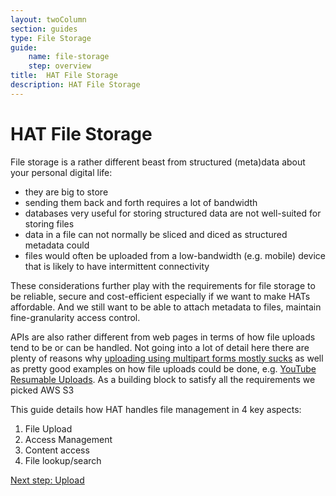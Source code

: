 ```yaml
---
layout: twoColumn
section: guides
type: File Storage
guide: 
    name: file-storage
    step: overview
title:  HAT File Storage
description: HAT File Storage
---
```


# HAT File Storage

File storage is a rather different beast from structured (meta)data about your personal digital life:

- they are big to store
- sending them back and forth requires a lot of bandwidth
- databases very useful for storing structured data are not well-suited for storing files
- data in a file can not normally be sliced and diced as structured metadata could
- files would often be uploaded from a low-bandwidth (e.g. mobile) device that is likely to have intermittent connectivity

These considerations further play with the requirements for file storage to be reliable, secure and cost-efficient especially if we want to make HATs affordable. And we still want to be able to attach metadata to files, maintain fine-granularity access control.

APIs are also rather different from web pages in terms of how file uploads tend to be or can be handled. Not going into a lot of detail here there are plenty of reasons why [uploading using multipart forms mostly sucks](https://philsturgeon.uk/api/2016/01/04/http-rest-api-file-uploads/) as well as pretty good examples on how file uploads could be done, e.g. [YouTube Resumable Uploads](https://developers.google.com/youtube/v3/guides/using_resumable_upload_protocol). As a building block to satisfy all the requirements we picked AWS S3

This guide details how HAT handles file management in 4 key aspects:

1. File Upload
2. Access Management
3. Content access
4. File lookup/search

<nav class="pager-nav">
<a href="" style="display:none;"></a>
<a href="01-upload.html">Next step: Upload</a>
</nav>

